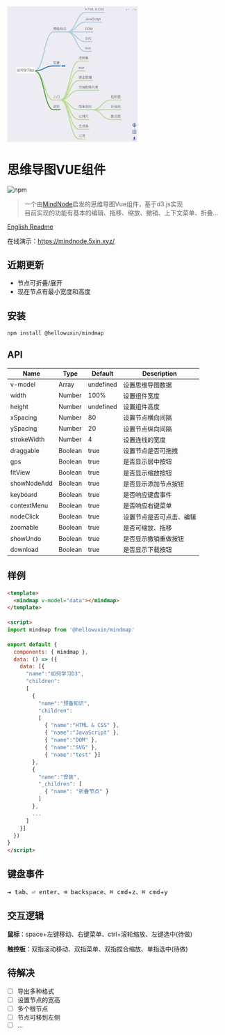 <img src="./public/mindmap.jpg" width="300"/>

# 思维导图VUE组件

![npm](https://img.shields.io/npm/v/@hellowuxin/mindmap)

> 一个由[MindNode](https://mindnode.com)启发的思维导图Vue组件，基于d3.js实现  
> 目前实现的功能有基本的编辑、拖移、缩放、撤销、上下文菜单、折叠...

[English Readme](./README.en.md)

在线演示：<https://mindnode.5xin.xyz/>

## 近期更新

- 节点可折叠/展开
- 现在节点有最小宽度和高度

## 安装

```sh
npm install @hellowuxin/mindmap
```

## API

| Name        | Type   | Default   | Description          |
| ---         | ---    | ---       | ---                  |
| v-model     | Array  | undefined | 设置思维导图数据        |
| width       | Number | 100%      | 设置组件宽度           |
| height      | Number | undefined | 设置组件高度           |
| xSpacing    | Number | 80        | 设置节点横向间隔        |
| ySpacing    | Number | 20        | 设置节点纵向间隔        |
| strokeWidth | Number | 4         | 设置连线的宽度          |
| draggable   | Boolean| true      | 设置节点是否可拖拽      |
| gps         | Boolean| true      | 是否显示居中按钮        |
| fitView     | Boolean| true      | 是否显示缩放按钮        |
| showNodeAdd | Boolean| true      | 是否显示添加节点按钮     |
| keyboard    | Boolean| true      | 是否响应键盘事件        |
| contextMenu | Boolean| true      | 是否响应右键菜单        |
| nodeClick   | Boolean| true      | 设置节点是否可点击、编辑 |
| zoomable    | Boolean| true      | 是否可缩放、拖移        |
| showUndo    | Boolean| true      | 是否显示撤销重做按钮     |
| download    | Boolean| true      | 是否显示下载按钮        |

## 样例

```html
<template>
  <mindmap v-model="data"></mindmap>
</template>

<script>
import mindmap from '@hellowuxin/mindmap'

export default {
  components: { mindmap },
  data: () => ({
    data: [{
      "name":"如何学习D3",
      "children":
      [
        {
          "name":"预备知识",
          "children":
          [
            { "name":"HTML & CSS" },
            { "name":"JavaScript" },
            { "name":"DOM" },
            { "name":"SVG" },
            { "name":"test" }]
        },
        {
          "name":"安装",
          "_children": [
            { "name": "折叠节点" }
          ]
        },
        ...
      ]
    }]
  })
}
</script>
```

## 键盘事件

<kbd>⇥ tab</kbd>、<kbd>⏎ enter</kbd>、<kbd>⌫ backspace</kbd>、<kbd>⌘ cmd</kbd>+<kbd>z</kbd>、<kbd>⌘ cmd</kbd>+<kbd>y</kbd>

## 交互逻辑

**鼠标**：space+左键移动、右键菜单、ctrl+滚轮缩放、左键选中(待做)

**触控板**：双指滚动移动、双指菜单、双指捏合缩放、单指选中(待做)

## 待解决

- [ ] 导出多种格式
- [ ] 设置节点的宽高
- [ ] 多个根节点
- [ ] 节点可移到左侧
- [ ] ...
